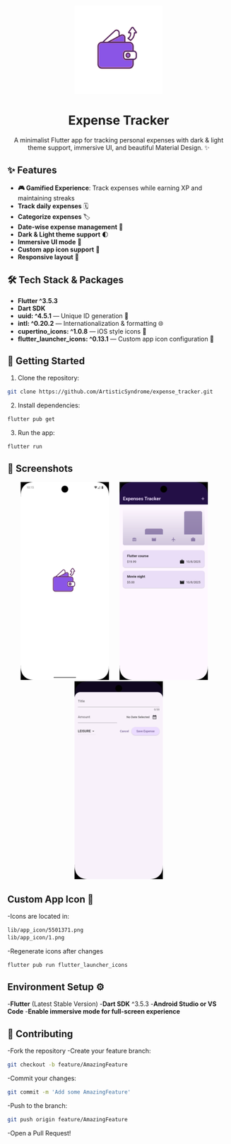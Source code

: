 <p align="center">
  <img src="lib/app_icon/5501371.png" width="200" alt="Expense Tracker Logo">
</p>

<h1 align="center">Expense Tracker</h1>
<p align="center">A minimalist Flutter app for tracking personal expenses with dark & light theme support, immersive UI, and beautiful Material Design. ✨</p>

## ✨ Features

- **🎮 Gamified Experience**: Track expenses while earning XP and maintaining streaks
- **Track daily expenses** 🗓
- **Categorize expenses** 🏷
- **Date-wise expense management** 📆
- **Dark & Light theme support** 🌓
- **Immersive UI mode** 📱
- **Custom app icon support** 🔖
- **Responsive layout** 📐

## 🛠 Tech Stack & Packages

- **Flutter ^3.5.3**
- **Dart SDK**
- **uuid: ^4.5.1** — Unique ID generation 🔑
- **intl: ^0.20.2** — Internationalization & formatting 🌐
- **cupertino_icons: ^1.0.8** — iOS style icons 🎨
- **flutter_launcher_icons: ^0.13.1** — Custom app icon configuration 📱


## 🚀 Getting Started

1. Clone the repository:
```bash
git clone https://github.com/ArtisticSyndrome/expense_tracker.git
```

2. Install dependencies:
```bash
flutter pub get
```

3. Run the app:
```bash
flutter run
```

## 📱 Screenshots

<p align="center">
  <img src="lib/screenshots/splash screen.png" width="200" alt="Splash Screen">
  &nbsp;&nbsp;&nbsp;&nbsp;
  <img src="lib/screenshots/main screen.png" width="200" alt="Main Screen">
  &nbsp;&nbsp;&nbsp;&nbsp;
  <img src="lib/screenshots/add expense.png" width="200" alt="Add Expense Screen">
</p>

## Custom App Icon 🎨
-Icons are located in:
 ```bash
 lib/app_icon/5501371.png
 lib/app_icon/1.png
```
-Regenerate icons after changes
```bash
flutter pub run flutter_launcher_icons
```

## Environment Setup ⚙️

-**Flutter** (Latest Stable Version)
-**Dart SDK** ^3.5.3
-**Android Studio or VS Code**
-**Enable immersive mode for full-screen experience**

## 🤝 Contributing

-Fork the repository
-Create your feature branch:
```bash
git checkout -b feature/AmazingFeature
```
-Commit your changes:
```bash
git commit -m 'Add some AmazingFeature'
```
-Push to the branch:
```bash
git push origin feature/AmazingFeature
```
-Open a Pull Request!

